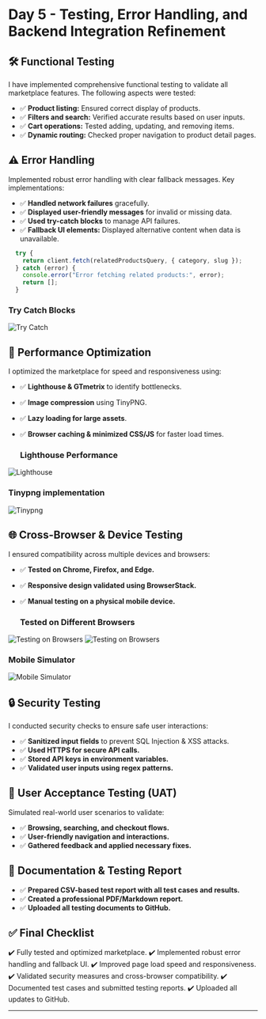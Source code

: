# Day 5 - Testing, Error Handling, and Backend Integration Refinement

## 🛠️ Functional Testing
I have implemented comprehensive functional testing to validate all marketplace features. The following aspects were tested:
- ✅ **Product listing:** Ensured correct display of products.
- ✅ **Filters and search:** Verified accurate results based on user inputs.
- ✅ **Cart operations:** Tested adding, updating, and removing items.
- ✅ **Dynamic routing:** Checked proper navigation to product detail pages.


## ⚠️ Error Handling
Implemented robust error handling with clear fallback messages. Key implementations:
- ✅ **Handled network failures** gracefully.
- ✅ **Displayed user-friendly messages** for invalid or missing data.
- ✅ **Used try-catch blocks** to manage API failures.
- ✅ **Fallback UI elements:** Displayed alternative content when data is unavailable.

```javascript
  try {
    return client.fetch(relatedProductsQuery, { category, slug });
  } catch (error) {
    console.error("Error fetching related products:", error);
    return [];
  }
```

  ### Try Catch Blocks
 ![Try Catch ](try-catch.png)

## 🚀 Performance Optimization
I optimized the marketplace for speed and responsiveness using:
- ✅ **Lighthouse & GTmetrix** to identify bottlenecks.
- ✅ **Image compression** using TinyPNG.
- ✅ **Lazy loading for large assets**.
- ✅ **Browser caching & minimized CSS/JS** for faster load times.

  ### Lighthouse Performance 
 ![Lighthouse](perform.png)

   ### Tinypng implementation
 ![Tinypng](tinypng.png)

## 🌐 Cross-Browser & Device Testing
I ensured compatibility across multiple devices and browsers:
- ✅ **Tested on Chrome, Firefox, and Edge.**
- ✅ **Responsive design validated using BrowserStack.**
- ✅ **Manual testing on a physical mobile device.**

   ### Tested on Different Browsers
 ![Testing on Browsers](browsers.png)
 ![Testing on Browsers](browser.png)

   ### Mobile Simulator
 ![Mobile Simulator](mobile.png)

## 🔒 Security Testing
I conducted security checks to ensure safe user interactions:
- ✅ **Sanitized input fields** to prevent SQL Injection & XSS attacks.
- ✅ **Used HTTPS for secure API calls.**
- ✅ **Stored API keys in environment variables.**
- ✅ **Validated user inputs using regex patterns.**



## 👥 User Acceptance Testing (UAT)
Simulated real-world user scenarios to validate:
- ✅ **Browsing, searching, and checkout flows.**
- ✅ **User-friendly navigation and interactions.**
- ✅ **Gathered feedback and applied necessary fixes.**



## 📄 Documentation & Testing Report
- ✅ **Prepared CSV-based test report with all test cases and results.**
- ✅ **Created a professional PDF/Markdown report.**
- ✅ **Uploaded all testing documents to GitHub.**



## ✅ Final Checklist
✔️ Fully tested and optimized marketplace.
✔️ Implemented robust error handling and fallback UI.
✔️ Improved page load speed and responsiveness.
✔️ Validated security measures and cross-browser compatibility.
✔️ Documented test cases and submitted testing reports.
✔️ Uploaded all updates to GitHub.



---

